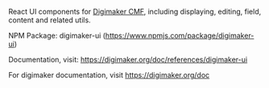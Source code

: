 React UI components for [Digimaker CMF](https://github.com/digimakergo/digimaker), including displaying, editing, field, content and related utils.


NPM Package: digimaker-ui (https://www.npmjs.com/package/digimaker-ui)


Documentation, visit: https://digimaker.org/doc/references/digimaker-ui

For digimaker documentation, visit https://digimaker.org/doc
